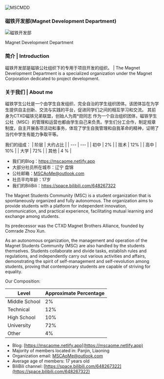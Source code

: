 ![MSCMDD](https://mscphoto.pages.dev/img/CTXD.png)

### 磁铁开发部(Magnet Development Department)

![磁铁开发部](https://github-readme-stats.xaoxuu.com/api?username=MSCMDD&count_private=true&show_icons=true)

Magnet Development Department

### 简介 | Introduction

磁铁开发部是磁铁公社组织下的专用于项目开发的组织。 | The Magnet Development Department is a specialized organization under the Magnet Corporation dedicated to project development.

### 关于我们 | About me

磁铁学生公社是一个由学生自发组织、完全自治的学生组织团体。该团体旨在为学生提供自主创新、交流与实践的平台，促进同学们之间的相互学习和交流。
其前身为CTXD磁铁兄弟联盟，创始人为周*勋同志
作为一个自治组织团体，磁铁学生公社（MSC）的管理和运营也都由学生自己来负责。学生们分工合作，制定规章制度，自主开展各项活动和事务，体现了学生自我管理和自我革命的精神，证明了当代中学生有能力争取平等。

我们的组成：
| 阶层 | 大约占比 |
| --- | --- |
| 初中 | 2% |
| 技术 | 12% |
| 高中 | 10% |
| 大学 | 72% |
| 其他 | 4 % |

- 我们的Blog：https://mscaome.netlify.app
- 大部分社员所在城市：辽宁 盘锦
- 公社邮箱：MSCAoMe@outlook.com
- 社员平均年龄：17岁
- 我们的BiliBili：https://space.bilibili.com/648267322

The Magnet Students Community (MSC) is a student organization that is spontaneously organized and fully autonomous. The organization aims to provide students with a platform for independent innovation, communication, and practical experience, facilitating mutual learning and exchange among students.

Its predecessor was the CTXD Magnet Brothers Alliance, founded by Comrade Zhou Xun.

As an autonomous organization, the management and operation of the Magnet Students Community (MSC) are also handled by the students themselves. Students collaborate and divide tasks, establish rules and regulations, and independently carry out various activities and affairs, demonstrating the spirit of self-management and self-revolution among students, proving that contemporary students are capable of striving for equality.

Our Composition:

| Level | Approximate Percentage |
| --- | --- |
| Middle School | 2% |
| Technical | 12% |
| High School | 10% |
| University | 72% |
| Other | 4% |

- Blog: [https://mscaome.netlify.app](https://mscaome.netlify.app)
- Majority of members located in: Panjin, Liaoning
- Organization email: MSCAoMe@outlook.com
- Average age of members: 17 years old
- BiliBili channel: [https://space.bilibili.com/648267322](https://space.bilibili.com/648267322)
